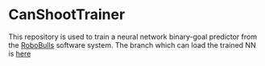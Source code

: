 # CanShootTrainer
This repository is used to train a neural network binary-goal predictor from the [RoboBulls](https://github.com/biorobaw/RoboBulls) software system. The branch which can load the trained NN is [here](https://github.com/biorobaw/RoboBulls/tree/JRodney---(NN))

